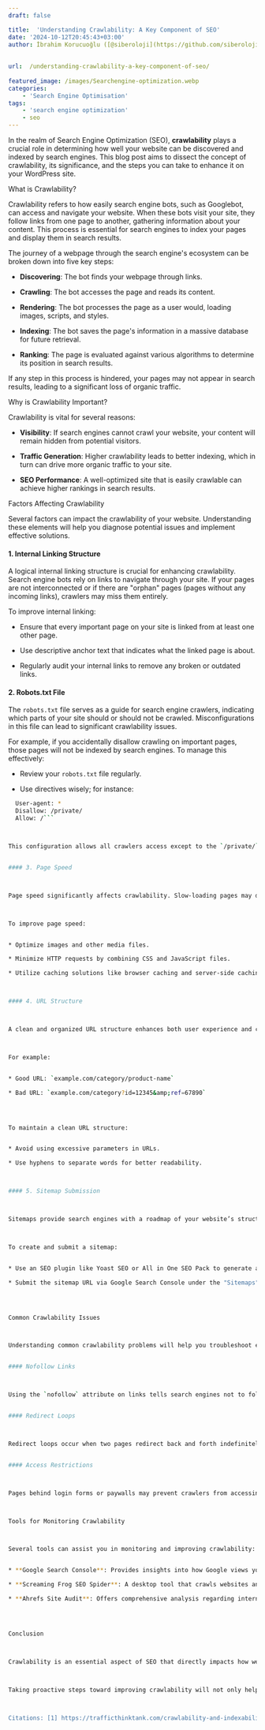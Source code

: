 ```yaml
---
draft: false

title:  'Understanding Crawlability: A Key Component of SEO'
date: '2024-10-12T20:45:43+03:00'
author: İbrahim Korucuoğlu ([@siberoloji](https://github.com/siberoloji))
 
 
url:  /understanding-crawlability-a-key-component-of-seo/
 
featured_image: /images/Searchengine-optimization.webp
categories:
    - 'Search Engine Optimisation'
tags:
    - 'search engine optimization'
    - seo
---
```



In the realm of Search Engine Optimization (SEO), **crawlability** plays a crucial role in determining how well your website can be discovered and indexed by search engines. This blog post aims to dissect the concept of crawlability, its significance, and the steps you can take to enhance it on your WordPress site.



What is Crawlability?



Crawlability refers to how easily search engine bots, such as Googlebot, can access and navigate your website. When these bots visit your site, they follow links from one page to another, gathering information about your content. This process is essential for search engines to index your pages and display them in search results.



The journey of a webpage through the search engine's ecosystem can be broken down into five key steps:


* **Discovering**: The bot finds your webpage through links.

* **Crawling**: The bot accesses the page and reads its content.

* **Rendering**: The bot processes the page as a user would, loading images, scripts, and styles.

* **Indexing**: The bot saves the page's information in a massive database for future retrieval.

* **Ranking**: The page is evaluated against various algorithms to determine its position in search results.




If any step in this process is hindered, your pages may not appear in search results, leading to a significant loss of organic traffic.



Why is Crawlability Important?



Crawlability is vital for several reasons:


* **Visibility**: If search engines cannot crawl your website, your content will remain hidden from potential visitors.

* **Traffic Generation**: Higher crawlability leads to better indexing, which in turn can drive more organic traffic to your site.

* **SEO Performance**: A well-optimized site that is easily crawlable can achieve higher rankings in search results.




Factors Affecting Crawlability



Several factors can impact the crawlability of your website. Understanding these elements will help you diagnose potential issues and implement effective solutions.


#### 1. Internal Linking Structure



A logical internal linking structure is crucial for enhancing crawlability. Search engine bots rely on links to navigate through your site. If your pages are not interconnected or if there are "orphan" pages (pages without any incoming links), crawlers may miss them entirely.



To improve internal linking:


* Ensure that every important page on your site is linked from at least one other page.

* Use descriptive anchor text that indicates what the linked page is about.

* Regularly audit your internal links to remove any broken or outdated links.



#### 2. Robots.txt File



The `robots.txt` file serves as a guide for search engine crawlers, indicating which parts of your site should or should not be crawled. Misconfigurations in this file can lead to significant crawlability issues.



For example, if you accidentally disallow crawling on important pages, those pages will not be indexed by search engines. To manage this effectively:


* Review your `robots.txt` file regularly.

* Use directives wisely; for instance:



```bash
  User-agent: *
  Disallow: /private/
  Allow: /```



This configuration allows all crawlers access except to the `/private/` directory.


#### 3. Page Speed



Page speed significantly affects crawlability. Slow-loading pages may deter crawlers from fully accessing your content, leading to incomplete indexing. Google has indicated that site speed is a ranking factor; therefore, optimizing load times should be a priority.



To improve page speed:


* Optimize images and other media files.

* Minimize HTTP requests by combining CSS and JavaScript files.

* Utilize caching solutions like browser caching and server-side caching.



#### 4. URL Structure



A clean and organized URL structure enhances both user experience and crawlability. URLs should be short, descriptive, and free of unnecessary parameters that could confuse crawlers.



For example:


* Good URL: `example.com/category/product-name`

* Bad URL: `example.com/category?id=12345&amp;ref=67890`




To maintain a clean URL structure:


* Avoid using excessive parameters in URLs.

* Use hyphens to separate words for better readability.



#### 5. Sitemap Submission



Sitemaps provide search engines with a roadmap of your website’s structure, making it easier for crawlers to find all relevant pages. Submitting an XML sitemap through Google Search Console can significantly enhance crawlability.



To create and submit a sitemap:


* Use an SEO plugin like Yoast SEO or All in One SEO Pack to generate an XML sitemap automatically.

* Submit the sitemap URL via Google Search Console under the "Sitemaps" section.




Common Crawlability Issues



Understanding common crawlability problems will help you troubleshoot effectively:


#### Nofollow Links



Using the `nofollow` attribute on links tells search engines not to follow them or pass any ranking value. While this can be useful for sponsored links or untrusted content, overuse can limit the discoverability of important pages.


#### Redirect Loops



Redirect loops occur when two pages redirect back and forth indefinitely, preventing crawlers from accessing either page. Regularly audit redirects to ensure they lead to their intended destinations without creating loops.


#### Access Restrictions



Pages behind login forms or paywalls may prevent crawlers from accessing them entirely. While some restrictions are necessary for membership sites, consider whether they apply to significant portions of your content.



Tools for Monitoring Crawlability



Several tools can assist you in monitoring and improving crawlability:


* **Google Search Console**: Provides insights into how Google views your site and alerts you about crawl errors.

* **Screaming Frog SEO Spider**: A desktop tool that crawls websites and identifies issues related to SEO performance.

* **Ahrefs Site Audit**: Offers comprehensive analysis regarding internal linking structure and other technical SEO factors.




Conclusion



Crawlability is an essential aspect of SEO that directly impacts how well your website performs in search engine rankings. By understanding its importance and implementing best practices—such as optimizing internal linking structures, managing robots.txt files effectively, ensuring fast load times, maintaining clean URL structures, and submitting sitemaps—you can significantly enhance the visibility of your content online.



Taking proactive steps toward improving crawlability will not only help search engines index your site more efficiently but also contribute to better user experiences as visitors find it easier to navigate through your content. As you continue refining these aspects of your WordPress site, you'll likely see improvements in both traffic levels and overall SEO performance.



Citations: [1] https://trafficthinktank.com/crawlability-and-indexability/ [2] https://www.semrush.com/blog/crawlability-issues/ [3] https://stackoverflow.com/questions/8684708/robots-txt-for-wordpress-blog-disallow-blog-page-but-allow-to-crawl-there [4] https://www.nexcess.net/blog/improving-the-crawlability-of-your-wordpress-site/ [5] https://www.wpbeginner.com/beginners-guide/how-to-stop-search-engines-from-crawling-a-wordpress-site/ [6] https://yoast.com/what-is-crawlability/ [7] https://wordpress.org/support/topic/posts-wont-index-on-google-but-pages-will/ [8] https://support.google.com/webmasters/thread/147789999/why-are-wordpress-blog-posts-being-excluded?hl=en
